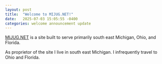 ```yaml
---
layout: post
title:  "Welcome to MIJUG.NET!"
date:   2025-07-03 15:05:55 -0400
categories: welcome announcement update
---
```


[MIJUG.NET](https://www.mijug.net) is a site built to serve primarily south east Michigan, Ohio, and Florida.

As proprietor of the site I live in south east Michigan. I infrequently travel to Ohio and Florida.
